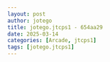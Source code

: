 ```yaml
---
layout: post
author: jotego
title: jotego.jtcps1 - 654aa29
date: 2025-03-14
categories: [Arcade, jtcps1]
tags: [jotego.jtcps1]
---
```


